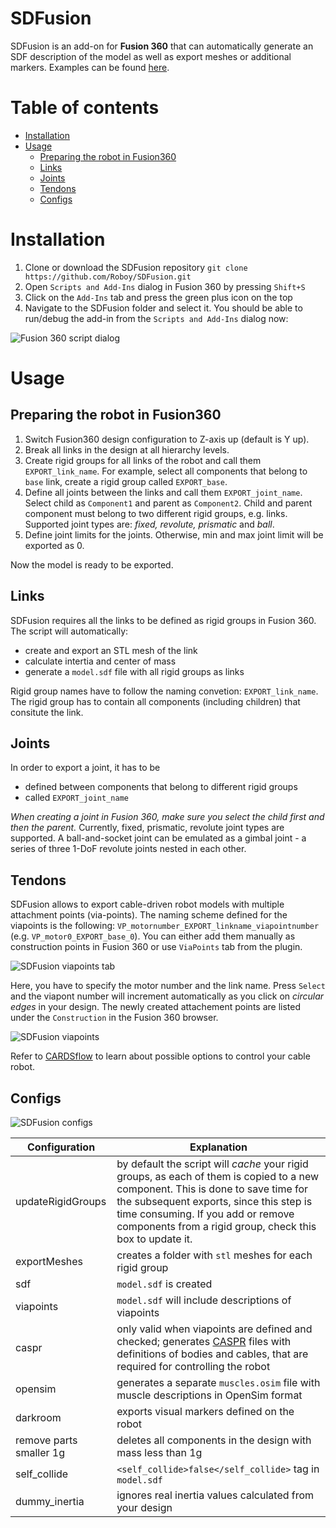 # SDFusion
SDFusion is an add-on for **Fusion 360** that can automatically generate an SDF description of the model as well as export meshes or additional markers. Examples can be found [here](https://github.com/CARDSflow/robots/tree/master).

Table of contents
=================

<!--ts-->
   * [Installation](#installation)
   * [Usage](#usage)
      * [Preparing the robot in Fusion360](#preparing-the-robot-in-fusion360)
      * [Links](#links)
      * [Joints](#joints)
      * [Tendons](#tendons)
      * [Configs](#configs)
<!--te-->


Installation
============
1. Clone or download the SDFusion repository
  `git clone https://github.com/Roboy/SDFusion.git`
2. Open `Scripts and Add-Ins` dialog in Fusion 360 by pressing `Shift+S`
3. Click on the `Add-Ins` tab and press the green plus icon on the top
4. Navigate to the SDFusion folder and select it.
You should be able to run/debug the add-in from the `Scripts and Add-Ins` dialog now:

![Fusion 360 script dialog](https://github.com/Roboy/SDFusion/blob/master/images/scriptsdialog.png "Fusion 360 script dialog")

Usage
=====

Preparing the robot in Fusion360
-----
1. Switch Fusion360 design configuration to Z-axis up (default is Y up).
2. Break all links in the design at all hierarchy levels.
3. Create rigid groups for all links of the robot and call them `EXPORT_link_name`. For example, select all components that belong to `base` link, create a rigid group called `EXPORT_base`.
4. Define all joints between the links and call them `EXPORT_joint_name`. Select child as `Component1` and parent as `Component2`. Child and parent component must belong to two different rigid groups, e.g. links. Supported joint types are: _fixed, revolute, prismatic_ and _ball_.
5. Define joint limits for the joints. Otherwise, min and max joint limit will be exported as 0.

Now the model is ready to be exported.

Links
-----
SDFusion requires all the links to be defined as rigid groups in Fusion 360. The script will automatically:
* create and export an STL mesh of the link
* calculate intertia and center of mass
* generate a `model.sdf` file with all rigid groups as links

Rigid group names have to follow the naming convetion: `EXPORT_link_name`. The rigid group has to contain all components (including children) that consitute the link. 

Joints
------
In order to export a joint, it has to be 
* defined between components that belong to different rigid groups
* called `EXPORT_joint_name`

*When creating a joint in Fusion 360, make sure you select the child first and then the parent.*
Currently, fixed, prismatic, revolute joint types are supported. A ball-and-socket joint can be emulated as a gimbal joint - a series of three 1-DoF revolute joints nested in each other.

Tendons
-------
SDFusion allows to export cable-driven robot models with multiple attachment points (via-points). 
The naming scheme defined for the viapoints is the following: `VP_motornumber_EXPORT_linkname_viapointnumber` (e.g. `VP_motor0_EXPORT_base_0`). You can either add them manually as construction points in Fusion 360 or use `ViaPoints` tab from the plugin.

![SDFusion viapoints tab](https://github.com/Roboy/SDFusion/blob/master/images/viapointstab.png "Viapoints tab")

Here, you have to specify the motor number and the link name. Press `Select` and the viapont number will increment automatically as you click on *circular edges* in your design. The newly created attachement points are listed under the `Construction` in the Fusion 360 browser. 

![SDFusion viapoints](https://github.com/Roboy/SDFusion/blob/master/images/viapoints.png "Attachment points")

Refer to [CARDSflow](https://github.com/CARDSflow/CARDSflow) to learn about possible options to control your cable robot. 

Configs
-------

![SDFusion configs](https://github.com/Roboy/SDFusion/blob/master/images/configs.png "SDFusion configs")

Configuration | Explanation
--- | ---
updateRigidGroups | by default the script will *cache* your rigid groups, as each of them is copied to a new component. This is done to save time for the subsequent exports, since this step is time consuming. If you add or remove components from a rigid group, check this box to update it.
exportMeshes | creates a folder with `stl` meshes for each rigid group
sdf | `model.sdf` is created
viapoints |`model.sdf` will include descriptions of viapoints
caspr | only valid when viapoints are defined and checked; generates [CASPR](https://github.com/darwinlau/CASPR) files with definitions of bodies and cables, that are required for controlling the robot
opensim | generates a separate `muscles.osim` file with muscle descriptions in OpenSim format
darkroom | exports visual markers defined on the robot
remove parts smaller 1g | deletes all components in the design with mass less than 1g
self_collide | `<self_collide>false</self_collide>` tag in `model.sdf`
dummy_inertia | ignores real inertia values calculated from your design
